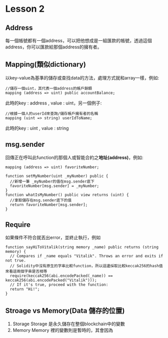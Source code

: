 # Lesson 2
## Address
每一個帳號都有一個address，可以把他想成是一組匯款的帳號，透過這個address，你可以匯款給那個address的擁有者。
## Mapping(類似dictionary)
  以key-value為基準的儲存或查找data的方法，處理方式就和array一樣，例如:
  ```
  //儲存一個uint，其代表一個address的帳戶餘額
  mapping (address => uint) public accountBalance;
  ```
  此時的key : address , value : uint，另一個例子:
  ```
  //根據一個人的userId來查詢/儲存帳戶擁有者的名稱
  mapping (uint => string) userIdToName;
  ```
  此時的key : uint , value : string
## msg.sender
回傳正在呼叫此function的那個人或智能合約之**地址(address)**，例如:
```
mapping (address => uint) favoriteNumber;

function setMyNumber(uint _myNumber) public {
  //新增一筆 _myNumber的值在msg.sender底下
  favoriteNumber[msg.sender] = _myNumber;
}
function whatIsMyNumber() public view returns (uint) {
  //拿取儲存在msg.sender底下的值
  return favoriteNumber[msg.sender];
}

```
## Require
如果條件不符合就丟出error，並終止執行，例如
```
function sayHiToVitalik(string memory _name) public returns (string memory) {
  // Compares if _name equals "Vitalik". Throws an error and exits if not true.
  // Solidity中沒有原生的字串比較function，所以這邊採取比較keccak256的hash值來看這兩個字串是否相等
  require(keccak256(abi.encodePacked(_name)) == keccak256(abi.encodePacked("Vitalik")));
  // If it's true, proceed with the function:
  return "Hi!";
}
```
## Stroage vs Memory(Data 儲存的位置)
1. Storage
Storage 是永久儲存在整個blockchain中的變數
2. Memory
Memory 裡的變數則是暫時的，其會因為
